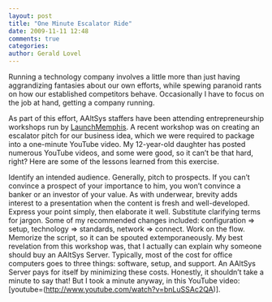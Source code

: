```yaml
---
layout: post
title: "One Minute Escalator Ride"
date: 2009-11-11 12:48
comments: true
categories: 
author: Gerald Lovel
---
```

Running a technology company involves a little more than just having aggrandizing fantasies about our own efforts, while spewing paranoid rants on how our established competitors behave.  Occasionally I have to focus on the job at hand, getting a company running.

As part of this effort, AAltSys staffers have been attending entrepreneurship workshops run by [LaunchMemphis](http://www.launchmemphis.com/). A recent workshop was on creating an escalator pitch for our business idea, which we were required to package into a one-minute YouTube video. My 12-year-old daughter has posted numerous YouTube videos, and some were good, so it can’t be that hard, right? Here are some of the lessons learned from this exercise.

Identify an intended audience. Generally, pitch to prospects. If you can’t convince a prospect of your importance to him, you won’t convince a banker or an investor of your value.
As with underwear, brevity adds interest to a presentation when the content is fresh and well-developed.
Express your point simply, then elaborate it well.
Substitute clarifying terms for jargon. Some of my recommended changes included: configuration => setup, technology => standards, network => connect.
Work on the flow.
Memorize the script, so it can be spouted extemporaneously.
My best revelation from this workshop was, that I actually can explain why someone should buy an AAltSys Server. Typically, most of the cost for office computers goes to three things: software, setup, and support. An AAltSys Server pays for itself by minimizing these costs. Honestly, it shouldn’t take a minute to say that! But I took a minute anyway, in this YouTube video: [youtube=(http://www.youtube.com/watch?v=bnLuSSAc2QA)].